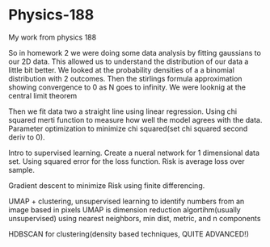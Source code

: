 # Physics-188
My work from physics 188

So in homework 2 we were doing some data analysis by fitting gaussians to our 2D data. This allowed us to understand the distribution of our data a little bit better. We looked at the probability densities of a a binomial distribution with 2 outcomes. Then the stirlings formula approximation showing convergence to 0 as N goes to infinity. We were looknig at the central limit theorem

Then we fit data two a straight line using linear regression. Using chi squared merti function to measure how well the model agrees with the data. Parameter optimization to minimize chi squared(set chi squared second deriv to 0). 

Intro to supervised learning. Create a nueral network for 1 dimensional data set. Using squared error for the loss function. Risk is average loss over sample.

Gradient descent to minimize Risk using finite differencing.

UMAP + clustering, unsupervised learning to identify numbers from an image based in pixels
  UMAP is dimension reduction algortihm(usually unsupervised)
  using nearest neighbors, min dist, metric, and n components
  
HDBSCAN for clustering(density based techniques, QUITE ADVANCED!)
